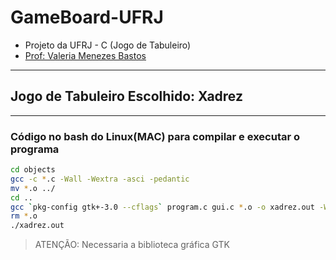 # GameBoard-UFRJ

- Projeto da UFRJ - C (Jogo de Tabuleiro)
- [Prof: Valeria Menezes Bastos](https://dcc.ufrj.br/~valeriab/)

---

## Jogo de Tabuleiro Escolhido: Xadrez

---

### Código no bash do Linux(MAC) para compilar e executar o programa

```bash
cd objects
gcc -c *.c -Wall -Wextra -asci -pedantic
mv *.o ../
cd ..
gcc `pkg-config gtk+-3.0 --cflags` program.c gui.c *.o -o xadrez.out -Wall -Wextra -asci -pedantic `pkg-config gtk+-3.0 --libs`
rm *.o
./xadrez.out
```

> ATENÇÃO: Necessaria a biblioteca gráfica GTK
